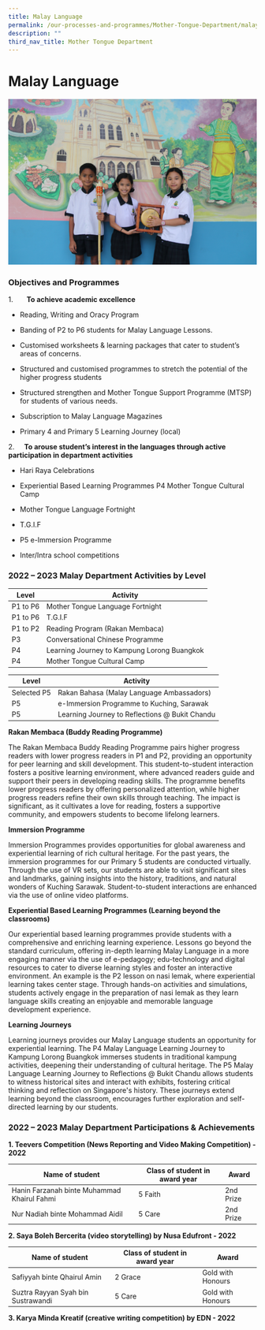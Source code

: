```yaml
---
title: Malay Language
permalink: /our-processes-and-programmes/Mother-Tongue-Department/malay-language/
description: ""
third_nav_title: Mother Tongue Department
---
```

# **Malay Language**

![](/images/Department%20Main%20Photos/img_3297.JPG)

### Objectives and Programmes

1.       **To achieve academic excellence**


*   Reading, Writing and Oracy Program 
    
*   Banding of P2 to P6 students for Malay Language Lessons.
    
*   Customised worksheets & learning packages that cater to student’s areas of concerns.
    
*   Structured and customised programmes to stretch the potential of the higher progress students
    
*   Structured strengthen and Mother Tongue Support Programme (MTSP) for students of various needs.
    
*   Subscription to Malay Language Magazines
    
*   Primary 4 and Primary 5 Learning Journey (local)
    

2.     **To arouse student’s interest in the languages through active participation in department activities**

*   Hari Raya Celebrations
    
*   Experiential Based Learning Programmes P4 Mother Tongue Cultural Camp
    
*   Mother Tongue Language Fortnight
    
*   T.G.I.F 
    
*   P5 e-Immersion Programme
    
*   Inter/Intra school competitions
    

### 2022 – 2023 Malay Department Activities by Level



| Level | Activity |
| -------- | -------- | 
|  P1 to P6   |  Mother Tongue Language Fortnight   |
|   P1 to P6  |  T.G.I.F   |
|  P1 to P2   |  Reading Program (Rakan Membaca)   |
|  P3   |  Conversational Chinese Programme   |
|  P4   |  Learning Journey to Kampung Lorong Buangkok   |
|  P4   |   Mother Tongue Cultural Camp  |


| Level | Activity |
| -------- | -------- | 
|  Selected P5   |  Rakan Bahasa (Malay Language Ambassadors)   |
|  P5   |   e-Immersion Programme to Kuching, Sarawak  |
|  P5   |  Learning Journey to Reflections @ Bukit Chandu   |


**Rakan Membaca (Buddy Reading Programme)**

The Rakan Membaca Buddy Reading Programme pairs higher progress readers with lower progress readers in P1 and P2, providing an opportunity for peer learning and skill development. This student-to-student interaction fosters a positive learning environment, where advanced readers guide and support their peers in developing reading skills. The programme benefits lower progress readers by offering personalized attention, while higher progress readers refine their own skills through teaching. The impact is significant, as it cultivates a love for reading, fosters a supportive community, and empowers students to become lifelong learners.

  

**Immersion Programme** 

Immersion Programmes provides opportunities for global awareness and experiential learning of rich cultural heritage. For the past years, the immersion programmes for our Primary 5 students are conducted virtually. Through the use of VR sets, our students are able to visit significant sites and landmarks, gaining insights into the history, traditions, and natural wonders of Kuching Sarawak. Student-to-student interactions are enhanced via the use of online video platforms. 

  

**Experiential Based Learning Programmes (Learning beyond the classrooms)**

Our experiential based learning programmes provide students with a comprehensive and enriching learning experience. Lessons go beyond the standard curriculum, offering in-depth learning Malay Language in a more engaging manner via the use of e-pedagogy; edu-technology and digital resources to cater to diverse learning styles and foster an interactive environment. An example is the P2 lesson on nasi lemak, where experiential learning takes center stage. Through hands-on activities and simulations, students actively engage in the preparation of nasi lemak as they learn language skills creating an enjoyable and memorable language development experience. 

  

**Learning Journeys**

Learning journeys provides our Malay Language students an opportunity for experiential learning. The P4 Malay Language Learning Journey to Kampung Lorong Buangkok immerses students in traditional kampung activities, deepening their understanding of cultural heritage. The P5 Malay Language Learning Journey to Reflections @ Bukit Chandu allows students to witness historical sites and interact with exhibits, fostering critical thinking and reflection on Singapore's history. These journeys extend learning beyond the classroom, encourages further exploration and self-directed learning by our students.

### 2022 – 2023 Malay Department Participations & Achievements

**1\. Teevers Competition (News Reporting and Video Making Competition) - 2022**



| Name of student | Class of student in award year | Award |
| -------- | -------- | -------- |
| Hanin Farzanah binte Muhammad Khairul Fahmi     | 5 Faith    | 2nd Prize   |
| Nur Nadiah binte Mohammad Aidil | 5 Care | 2nd Prize |

**2\. Saya Boleh Bercerita (video storytelling) by Nusa Edufront - 2022**

| Name of student | Class of student in award year | Award |
| -------- | -------- | -------- |
| Safiyyah binte Qhairul Amin     | 2 Grace    | Gold with Honours     |
| Suztra Rayyan Syah bin Sustrawandi | 5 Care |  Gold with Honours     |



**3\. Karya Minda Kreatif (creative writing competition) by EDN - 2022**



